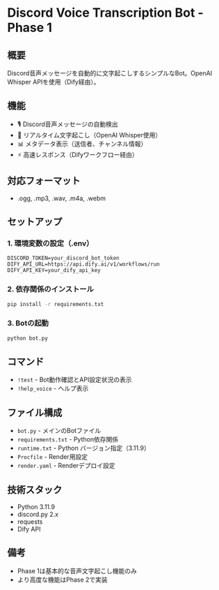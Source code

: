 # Discord Voice Transcription Bot - Phase 1

## 概要
Discord音声メッセージを自動的に文字起こしするシンプルなBot。OpenAI Whisper APIを使用（Dify経由）。

## 機能
- 🎙️ Discord音声メッセージの自動検出
- 📝 リアルタイム文字起こし（OpenAI Whisper使用）
- 📊 メタデータ表示（送信者、チャンネル情報）
- ⚡ 高速レスポンス（Difyワークフロー経由）

## 対応フォーマット
- .ogg, .mp3, .wav, .m4a, .webm

## セットアップ

### 1. 環境変数の設定（.env）
```env
DISCORD_TOKEN=your_discord_bot_token
DIFY_API_URL=https://api.dify.ai/v1/workflows/run
DIFY_API_KEY=your_dify_api_key
```

### 2. 依存関係のインストール
```bash
pip install -r requirements.txt
```

### 3. Botの起動
```bash
python bot.py
```

## コマンド
- `!test` - Bot動作確認とAPI設定状況の表示
- `!help_voice` - ヘルプ表示

## ファイル構成
- `bot.py` - メインのBotファイル
- `requirements.txt` - Python依存関係
- `runtime.txt` - Python バージョン指定（3.11.9）
- `Procfile` - Render用設定
- `render.yaml` - Renderデプロイ設定

## 技術スタック
- Python 3.11.9
- discord.py 2.x
- requests
- Dify API

## 備考
- Phase 1は基本的な音声文字起こし機能のみ
- より高度な機能はPhase 2で実装